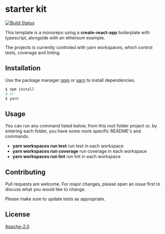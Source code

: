 # starter kit

[![Build Status](https://travis-ci.org/HQ20/starter-kit.svg?branch=master)](https://travis-ci.org/HQ20/starter-kit)

This template is a monorepo using a **create-react-app** boilerplate with typescript, alongside with an ethereum example.

The projects is currently controled with yarn workspaces, which control tests, coverage and linting.

## Installation

Use the package manager [npm](https://www.npmjs.com/) or [yarn](https://yarnpkg.com) to install dependencies.

```bash
$ npm install
# or
$ yarn
```

## Usage

You can run any command listed below, from this root folder project or, by entering each folder, you have some more specific README's and commands.

* **yarn workspaces run test** run test in each workspace
* **yarn workspaces run coverage** run coverage in each workspace
* **yarn workspaces run lint** run lint in each workspace

## Contributing
Pull requests are welcome. For major changes, please open an issue first to discuss what you would like to change.

Please make sure to update tests as appropriate.

## License
[Apache-2.0](LICENSE)
